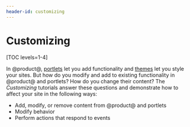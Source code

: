 ```yaml
---
header-id: customizing
---
```


# Customizing

[TOC levels=1-4]

In @product@, [portlets](/docs/7-0/tutorials/-/knowledge_base/t/portlets)
let you add functionality and
[themes](/docs/7-0/tutorials/-/knowledge_base/t/themes-and-layout-templates)
let you style your sites. But how do you modify and add to existing
functionality in @product@ and portlets? How do you change their content? The
*Customizing* tutorials answer these questions and demonstrate how to affect
your site in the following ways:
 
-   Add, modify, or remove content from @product@ and portlets
-   Modify behavior
-   Perform actions that respond to events
